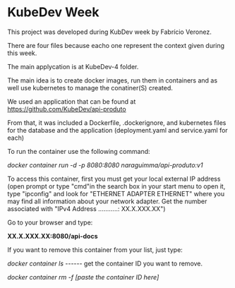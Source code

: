  # **KubeDev Week**
 
 This project was developed during KubDev week by Fabrício Veronez. 
 
 There are four files because eacho one represent the context given during this week. 
 
 The main applycation is at KubeDev-4 folder.
 
 The main idea is to create docker images, run them in containers and as well use kubernetes to manage the conatiner(S) created. 
 
 We used an application that can be found at https://github.com/KubeDev/api-produto
 
 From that, it was included a Dockerfile, .dockerignore, and kubernetes files for the database and the application (deployment.yaml and service.yaml for each)
 
 To run the container use the following command:
 
 
 *docker container run -d -p 8080:8080 naraguimma/api-produto:v1*
 
 
 To access this container, first you must get your local external IP address (open prompt or type "cmd"in the search box in your start menu to open it, type "ipconfig" and look for "ETHERNET ADAPTER ETHERNET" where you may find all information about your network adapter. Get the number associated with "IPv4 Address ...........: XX.X.XXX.XX")
 
 Go to your browser and type: 
 
 
 
 **XX.X.XXX.XX:8080/api-docs**
 
 
 If you want to remove this container from your list, just type: 
 
 *docker container ls*  ------ get the container ID you want to remove.
 
 
 *docker container rm -f  [paste the container ID here]*
 
 
